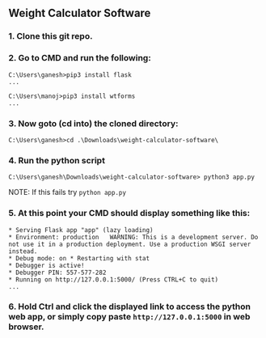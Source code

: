 ## Weight Calculator Software
### 1. Clone this git repo.

### 2. Go to CMD and run the following:
```
C:\Users\ganesh>pip3 install flask
...

C:\Users\manoj>pip3 install wtforms
...
```
### 3. Now goto (cd into) the cloned directory:
```
C:\Users\ganesh>cd .\Downloads\weight-calculator-software\
```
### 4. Run the python script
```
C:\Users\ganesh\Downloads\weight-calculator-software> python3 app.py
```
NOTE: If this fails try `python app.py`
### 5. At this point your CMD should display something like this:
```
* Serving Flask app "app" (lazy loading)
* Environment: production   WARNING: This is a development server. Do not use it in a production deployment. Use a production WSGI server instead. 
* Debug mode: on * Restarting with stat
* Debugger is active!
* Debugger PIN: 557-577-282
* Running on http://127.0.0.1:5000/ (Press CTRL+C to quit)
...
```
### 6. Hold Ctrl and click the displayed link to access the python web app, or simply copy paste `http://127.0.0.1:5000` in web browser.

